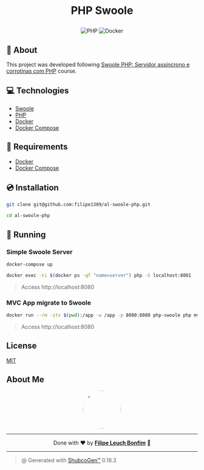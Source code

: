 # <p align="center">PHP Swoole</p>

<p align="center">
    <img src="https://img.shields.io/badge/Code-PHP-informational?style=flat-square&logo=php&color=777bb4&logoColor=8892BF" alt="PHP" />
    <img src="https://img.shields.io/badge/Tools-Docker-informational?style=flat-square&logo=docker&color=2496ED" alt="Docker" />
</p>

## 💬 About

This project was developed following [Swoole PHP: Servidor assíncrono e corrotinas com PHP](https://cursos.alura.com.br/course/swoole-php-servidor-assincrono-corrotinas-php) course.

## :computer: Technologies

- [Swoole](https://www.swoole.co.uk/)
- [PHP](https://www.php.net/)
- [Docker](https://www.docker.com/)
- [Docker Compose](https://docs.docker.com/compose/)

## :scroll: Requirements

- [Docker](https://www.docker.com/)
- [Docker Compose](https://docs.docker.com/compose/)

## :cd: Installation

```sh
git clone git@github.com:filipe1309/al-swoole-php.git
```

```sh
cd al-swoole-php
```

## :runner: Running

### Simple Swoole Server

```sh
docker-compose up
```

```sh
docker exec -ti $(docker ps -qf "name=server") php -S localhost:8001
```

> Access http://localhost:8080

### MVC App migrate to Swoole

```sh
docker run --rm -itv $(pwd):/app -w /app -p 8080:8080 php-swoole php mvc/public/swoole.php
```

> Access http://localhost:8080

<!-- ## :white_check_mark: Tests

After up the container:

```sh
docker-compose exec -t {{ CONTAINER_SERVICE_NAME }} ./vendor/bin/phpunit
```

## Contributing

Pull requests are welcome. For major changes, please open an issue first to discuss what you would like to change.

Please make sure to update tests as appropriate. -->

## License

[MIT](https://choosealicense.com/licenses/mit/)

## About Me

<p align="center">
    <a style="font-weight: bold" href="https://www.linkedin.com/in/filipe1309/">
    <img style="border-radius:50%" width="100px; "src="https://github.com/filipe1309.png"/>
    </a>
</p>

---

<p align="center">
    Done with ♥ by <a style="font-weight: bold" href="https://www.linkedin.com/in/filipe1309/">Filipe Leuch Bonfim</a> 🖖
</p>

---

> @ Generated with [ShubcoGen™](https://github.com/filipe1309/shubcogen) 0.18.3
